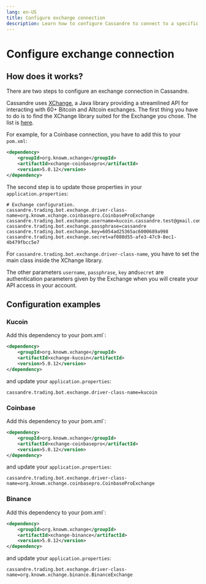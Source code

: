 ```yaml
---
lang: en-US
title: Configure exchange connection
description: Learn how to configure Cassandre to connect to a specific exchange (kucoin, Binance, Coinbase...)
---
```

# Configure exchange connection

## How does it works?
There are two steps to configure an exchange connection in Cassandre.

Cassandre uses [XChange](https://github.com/knowm/XChange), a Java library providing a streamlined API for interacting with 60+ Bitcoin and Altcoin exchanges. The first thing you have to do is to find the XChange library suited for the Exchange you chose. The list is [here](https://search.maven.org/search?q=org.knowm.xchange). 

For example, for a Coinbase connection, you have to add this to your `pom.xml`:
```xml
<dependency>
    <groupId>org.knowm.xchange</groupId>
    <artifactId>xchange-coinbasepro</artifactId>
    <version>5.0.12</version>
</dependency>
```

The second step is to update those properties in your `application.properties`:
```properties
# Exchange configuration.
cassandre.trading.bot.exchange.driver-class-name=org.knowm.xchange.coinbasepro.CoinbaseProExchange
cassandre.trading.bot.exchange.username=kucoin.cassandre.test@gmail.com
cassandre.trading.bot.exchange.passphrase=cassandre
cassandre.trading.bot.exchange.key=6054ad25365ac6000689a998
cassandre.trading.bot.exchange.secret=af080d55-afe3-47c9-8ec1-4b479fbcc5e7
```

For `cassandre.trading.bot.exchange.driver-class-name`, you have to set the main class inside the XChange library.

The other parameters `username`, `passphrase`, `key` and`secret` are authentication parameters given by the Exchange when you will create your API access in your account.

## Configuration examples

### Kucoin
Add this dependency to your  ̀pom.xml`:
```xml
<dependency>
    <groupId>org.knowm.xchange</groupId>
    <artifactId>xchange-kucoin</artifactId>
    <version>5.0.12</version>
</dependency>
```
and update your `application.properties`:
```properties
cassandre.trading.bot.exchange.driver-class-name=kucoin
```

### Coinbase
Add this dependency to your  ̀pom.xml`:
```xml
<dependency>
    <groupId>org.knowm.xchange</groupId>
    <artifactId>xchange-coinbasepro</artifactId>
    <version>5.0.12</version>
</dependency>
```
and update your `application.properties`:
```properties
cassandre.trading.bot.exchange.driver-class-name=org.knowm.xchange.coinbasepro.CoinbaseProExchange
```

### Binance
Add this dependency to your  ̀pom.xml`:
```xml
<dependency>
    <groupId>org.knowm.xchange</groupId>
    <artifactId>xchange-binance</artifactId>
    <version>5.0.12</version>
</dependency>
```
and update your `application.properties`:
```properties
cassandre.trading.bot.exchange.driver-class-name=org.knowm.xchange.binance.BinanceExchange
```
